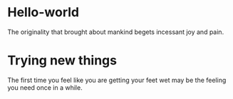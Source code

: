 # Hello-world

The originality that brought about mankind begets incessant joy and pain.

# Trying new things

The first time you feel like you are getting your feet wet may be the feeling you need once in a while.
